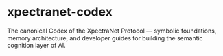 # xpectranet-codex
The canonical Codex of the XpectraNet Protocol — symbolic foundations, memory architecture, and developer guides for building the semantic cognition layer of AI.
